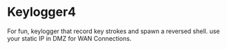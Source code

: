 # Keylogger4
For fun, keylogger that record key strokes and spawn a reversed shell.
use your static IP in DMZ for WAN Connections.

